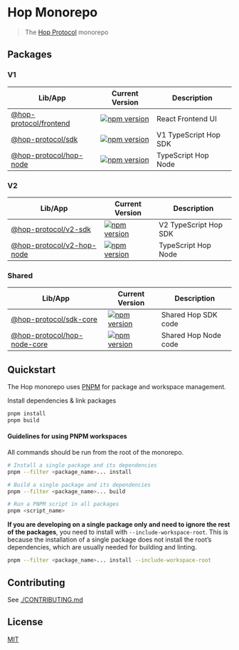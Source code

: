 # Hop Monorepo

> The [Hop Protocol](https://hop.exchange/) monorepo

## Packages

### V1

| Lib/App | Current Version | Description |
| --- | --- |  --- |
[@hop-protocol/frontend](packages/frontend) | [![npm version](https://badge.fury.io/js/%40hop-protocol%2Ffrontend.svg)](https://badge.fury.io/js/) | React Frontend UI |
[@hop-protocol/sdk](packages/sdk) | [![npm version](https://badge.fury.io/js/%40hop-protocol%2Fsdk.svg)](https://badge.fury.io/js/) | V1 TypeScript Hop SDK |
[@hop-protocol/hop-node](packages/hop-node) | [![npm version](https://badge.fury.io/js/%40hop-protocol%2Fhop-node.svg)](https://badge.fury.io/js/) | TypeScript Hop Node |

### V2

| Lib/App | Current Version | Description |
| --- | --- |  --- |
[@hop-protocol/v2-sdk](packages/v2-sdk) | [![npm version](https://badge.fury.io/js/%40hop-protocol%2Fv2-sdk.svg)](https://badge.fury.io/js/) | V2 TypeScript Hop SDK |
[@hop-protocol/v2-hop-node](packages/v-2hop-node) | [![npm version](https://badge.fury.io/js/%40hop-protocol%2Fv2-hop-node.svg)](https://badge.fury.io/js/) | TypeScript Hop Node |

### Shared

| Lib/App | Current Version | Description |
| --- | --- |  --- |
| [@hop-protocol/sdk-core](packages/sdk-core) | [![npm version](https://badge.fury.io/js/%40hop-protocol%2Fsdk-core.svg)](https://badge.fury.io/js/) | Shared Hop SDK code |
| [@hop-protocol/hop-node-core](packages/hop-node-core) | [![npm version](https://badge.fury.io/js/%40hop-protocol%2Fhop-node-core.svg)](https://badge.fury.io/js/) | Shared Hop Node code |

## Quickstart

The Hop monorepo uses [PNPM](https://pnpm.io/) for package and workspace management.

Install dependencies & link packages

```bash
pnpm install
pnpm build
```

#### Guidelines for using PNPM workspaces

All commands should be run from the root of the monorepo.

```bash
# Install a single package and its dependencies
pnpm --filter <package_name>... install

# Build a single package and its dependencies
pnpm --filter <package_name>... build

# Run a PNPM script in all packages
pnpm <script_name>

```

**If you are developing on a single package only and need to ignore the rest of the packages**, you need to install with `--include-workspace-root`. This is because the installation of a single package does not install the root’s dependencies, which are usually needed for building and linting.

```bash
pnpm --filter <package_name>... install --include-workspace-root
```

## Contributing

See [./CONTRIBUTING.md](./CONTRIBUTING.md)

## License

[MIT](LICENSE)

